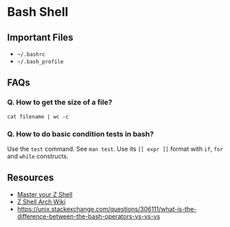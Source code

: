 Bash Shell
===============

Important Files
------------------
* `~/.bashrc`
* `~/.bash_profile`

## FAQs

### Q. How to get the size of a file?

    cat filename | wc -c

### Q. How to do basic condition tests in bash?
Use the `test` command. See `man test`.
Use its `[[ expr ]]` format with `if`, `for` and `while` constructs.

Resources
-------------------
* [Master your Z Shell][1]
* [Z Shell Arch Wiki][2]
* <https://unix.stackexchange.com/questions/306111/what-is-the-difference-between-the-bash-operators-vs-vs-vs>

[1]: http://reasoniamhere.com/2014/01/11/outrageously-useful-tips-to-master-your-z-shell/
[2]: https://wiki.archlinux.org/index.php/zsh
